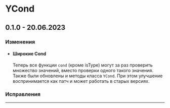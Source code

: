# YCond

## **0.1.0 - 20.06.2023**
### **Изменения**
- #### **Широкие Cond**
    Теперь все функции `cond` (кроме isType) могут за раз проверить множество значений, вместо проверки одного такого значения. Также были обновлены и методы класса `YCond`. При этом улучшение воспринимается как патч и может работать в старых версиях. 
### **Исправления**

***